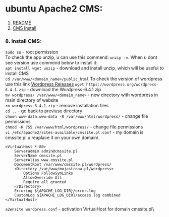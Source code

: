 # ubuntu Apache2 CMS:
1. [README](README.md)
8. [CMS Install](#cms)

### 8. Install CMS:

```sudo su``` - root permission\
To check the app unzip, u can use this commend: ```unzip -v```. When u dont see version use commend below to install it:\
```apt install wget unzip``` - download and install unzip, which will be useful to install CMS\
```cd /var/www/<domain_name>/public_html```
To check the version of wordpress use this link [Wordpress Releases](https://wordpress.org/download/releases/)
```wget https://wordpress.org/wordpress-6.4.1.zip``` - download the Wordpress-6.4.1.zip\
```mv wordpress/ /var/www/<domain_name>``` - new directory with wordpress in main directory of website\
```rm wordpress-6.4.1.zip``` - remove installation files\
```cd ..``` - go back to previuse directory\
```chown www-data:www-data -R /var/www/html/wordpress/``` - change file permissions\
```chmod -R 755 /var/www/html/wordpress/``` - change file permissions\
```vi /etc/apache2/sites-available/cmssite.pl.conf``` - my domain is cmssite.pl u reaplace it on your own domain\
```
<VirtualHost *:80>
	Serveradmin admin@cmssite.pl
	ServerName cmssite.pl
	ServerAlias www.cmssite.pl
	DocumentRoot /var/www/cmssite.pl/wordpress/
	<Directory /var/www/mojastrona.pl/wordpress>
   		Options FollowSymLinks
   		AllowOverride All
  		Require all granted
	</Directory>
	ErrorLog ${APACHE_LOG_DIR}/error.log
	CustomLog ${APACHE_LOG_DIR}/access.log combined
</VirtualHost>
```
```a2ensite wordpress.conf``` - activation VirtualHost for domain cmssite.pl\

